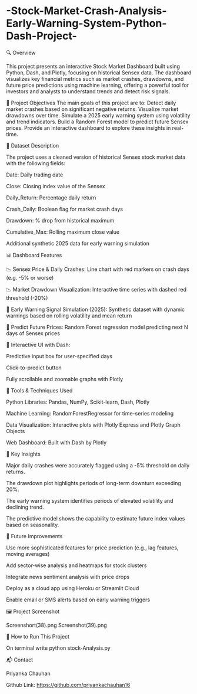 # -Stock-Market-Crash-Analysis-Early-Warning-System-Python-Dash-Project-

🔍 Overview

This project presents an interactive Stock Market Dashboard built using Python, Dash, and Plotly, focusing on historical Sensex data. The dashboard visualizes key financial metrics such as market crashes, drawdowns, and future price predictions using machine learning, offering a powerful tool for investors and analysts to understand trends and detect risk signals.

🎯 Project Objectives
The main goals of this project are to:
Detect daily market crashes based on significant negative returns.
Visualize market drawdowns over time.
Simulate a 2025 early warning system using volatility and trend indicators.
Build a Random Forest model to predict future Sensex prices.
Provide an interactive dashboard to explore these insights in real-time.

📁 Dataset Description

The project uses a cleaned version of historical Sensex stock market data with the following fields:

Date: Daily trading date

Close: Closing index value of the Sensex

Daily_Return: Percentage daily return

Crash_Daily: Boolean flag for market crash days

Drawdown: % drop from historical maximum

Cumulative_Max: Rolling maximum close value

Additional synthetic 2025 data for early warning simulation

📊 Dashboard Features

📉 Sensex Price & Daily Crashes: Line chart with red markers on crash days (e.g. -5% or worse)

📉 Market Drawdown Visualization: Interactive time series with dashed red threshold (-20%)

🚨 Early Warning Signal Simulation (2025): Synthetic dataset with dynamic warnings based on rolling volatility and mean return

🤖 Predict Future Prices: Random Forest regression model predicting next N days of Sensex prices

📱 Interactive UI with Dash:

Predictive input box for user-specified days

Click-to-predict button

Fully scrollable and zoomable graphs with Plotly

🧠 Tools & Techniques Used

Python Libraries: Pandas, NumPy, Scikit-learn, Dash, Plotly

Machine Learning: RandomForestRegressor for time-series modeling

Data Visualization: Interactive plots with Plotly Express and Plotly Graph Objects

Web Dashboard: Built with Dash by Plotly

📌 Key Insights

Major daily crashes were accurately flagged using a -5% threshold on daily returns.

The drawdown plot highlights periods of long-term downturn exceeding 20%.

The early warning system identifies periods of elevated volatility and declining trend.

The predictive model shows the capability to estimate future index values based on seasonality.

🚀 Future Improvements

Use more sophisticated features for price prediction (e.g., lag features, moving averages)

Add sector-wise analysis and heatmaps for stock clusters

Integrate news sentiment analysis with price drops

Deploy as a cloud app using Heroku or Streamlit Cloud

Enable email or SMS alerts based on early warning triggers

🖼️ Project Screenshot

Screenshort(38).png
Screenshot(39).png

💾 How to Run This Project

On terminal write python stock-Analysis.py

📬 Contact

Priyanka Chauhan

Github Link: https://github.com/priyankachauhan16
